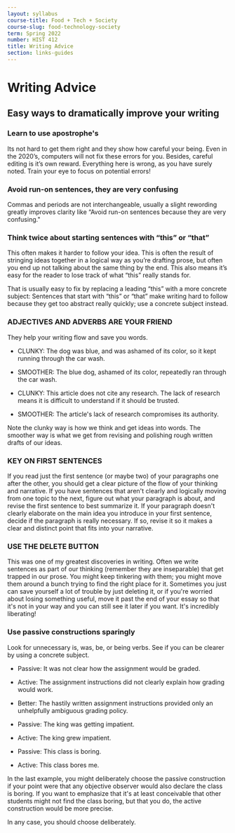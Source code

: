 ```yaml
---
layout: syllabus
course-title: Food + Tech + Society
course-slug: food-technology-society
term: Spring 2022
number: HIST 412
title: Writing Advice
section: links-guides
---
```


# Writing Advice

## Easy ways to dramatically improve your writing

### Learn to use apostrophe's
Its not hard to get them right and they show how careful your being. Even in the 2020’s, computers will not fix these errors for you. Besides, careful editing is it’s own reward. Everything here is wrong, as you have surely noted. Train your eye to focus on potential errors!

### Avoid run-on sentences, they are very confusing
Commas and periods are not interchangeable, usually a slight rewording greatly improves clarity like “Avoid run-on sentences because they are very confusing."

### Think twice about starting sentences with “this” or “that”
This often makes it harder to follow your idea. This is often the result of stringing ideas together in a logical way as you’re drafting prose, but often you end up not talking about the same thing by the end. This also means it’s easy for the reader to lose track of what “this” really stands for.

That is usually easy to fix by replacing a leading “this” with a more concrete subject: Sentences that start with “this” or “that” make writing hard to follow because they get too abstract really quickly; use a concrete subject instead.

### ADJECTIVES AND ADVERBS ARE YOUR FRIEND
They help your writing flow and save you words.

- CLUNKY: The dog was blue, and was ashamed of its color, so it kept running through the car wash.
- SMOOTHER: The blue dog, ashamed of its color, repeatedly ran through the car wash.

- CLUNKY: This article does not cite any research. The lack of research means it is difficult to understand if it should be trusted.
- SMOOTHER: The article's lack of research compromises its authority.

Note the clunky way is how we think and get ideas into words. The smoother way is what we get from revising and polishing rough written drafts of our ideas.

### KEY ON FIRST SENTENCES
If you read just the first sentence (or maybe two) of your paragraphs one after the other, you should get a clear picture of the flow of your thinking and narrative. If you have sentences that aren't clearly and logically moving from one topic to the next, figure out what your paragraph is about, and revise the first sentence to best summarize it. If your paragraph doesn't clearly elaborate on the main idea you introduce in your first sentence, decide if the paragraph is really necessary. If so, revise it so it makes a clear and distinct point that fits into your narrative.

### USE THE DELETE BUTTON
This was one of my greatest discoveries in writing. Often we write sentences as part of our thinking (remember they are inseparable) that get trapped in our prose. You might keep tinkering with them; you might move them around a bunch trying to find the right place for it. Sometimes you just can save yourself a lot of trouble by just deleting it, or if you're worried about losing something useful, move it past the end of your essay so that it's not in your way and you can still see it later if you want. It's incredibly liberating!

### Use passive constructions sparingly
Look for unnecessary is, was, be, or being verbs. See if you can be clearer by using a concrete subject.

- Passive: It was not clear how the assignment would be graded.
- Active: The assignment instructions did not clearly explain how grading would work.
- Better: The hastily written assignment instructions provided only an unhelpfully ambiguous grading policy.

- Passive: The king was getting impatient.
- Active: The king grew impatient.

- Passive: This class is boring.
- Active: This class bores me.

In the last example, you might deliberately choose the passive construction if your point were that any objective observer would also declare the class is boring. If you want to emphasize that it's at least conceivable that other students might not find the class boring, but that you do, the active construction would be more precise.

In any case, you should choose deliberately.
